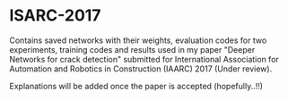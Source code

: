# ISARC-2017

Contains saved networks with their weights, evaluation codes for two experiments, training codes and results used in my paper "Deeper Networks for crack detection" submitted for  International Association for Automation and Robotics in Construction (IAARC) 2017 (Under review).

Explanations will be added once the paper is accepted (hopefully..!!)
